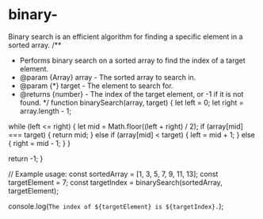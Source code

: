 # binary-
Binary search is an efficient algorithm for finding a specific element in a sorted array.
/**
 * Performs binary search on a sorted array to find the index of a target element.
 * @param {Array} array - The sorted array to search in.
 * @param {*} target - The element to search for.
 * @returns {number} - The index of the target element, or -1 if it is not found.
 */
function binarySearch(array, target) {
  let left = 0;
  let right = array.length - 1;

  while (left <= right) {
    let mid = Math.floor((left + right) / 2);
    if (array[mid] === target) {
      return mid;
    } else if (array[mid] < target) {
      left = mid + 1;
    } else {
      right = mid - 1;
    }
  }

  return -1;
}

// Example usage:
const sortedArray = [1, 3, 5, 7, 9, 11, 13];
const targetElement = 7;
const targetIndex = binarySearch(sortedArray, targetElement);

console.log(`The index of ${targetElement} is ${targetIndex}.`);
